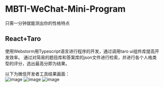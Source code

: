 # MBTI-WeChat-Mini-Program
只需一分钟就能测出你的性格特点
## React+Taro ##
使用Webstorm用Typescript语言进行程序的开发，通过调用taro ui组件库提高开发效率。
通过对简易的题目库和答案库的json文件进行检索，并进行各个人格类型的评分，选出最高分即为结果。

以下为微信开发者工具结果画面：<br>
![image](https://github.com/user-attachments/assets/e5772c64-0a7f-4e9e-a641-9de5eaeb6251)
![image](https://github.com/user-attachments/assets/6c2b1154-8875-428e-815c-f3e3b201bc7b)
![image](https://github.com/user-attachments/assets/0b7278d6-f74e-4ae0-bc5f-22bc592060f2)

